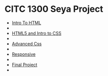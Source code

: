 # CITC 1300 Seya Project  

<ul>
    <li><a href="intro_to_html/index.html" target="_blank">Intro To HTML</a><li>
    <li><a href="HTML5_to_intro_css" target="_blank">HTML5 and Intro to CSS</a><li>
    <li><a href="adv_css" target="_blank">Advanced Css</a><li>
    <li><a href="responsive/index.html" target="_blank">Responsive</a><li>
    <li><a href="finalproject/index.html" target="_blank">Final Project</a><li>
</ul>